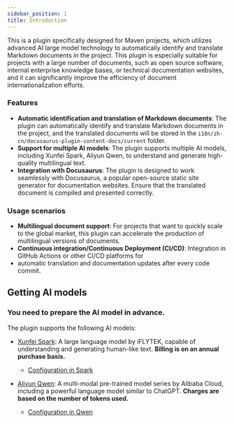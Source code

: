 ```yaml
---
sidebar_position: 1
title: Introduction
---
```


[//]: # (Copyright 2024 Paion Data)

[//]: # (Licensed under the Apache License, Version 2.0 &#40;the "License"&#41;;)
[//]: # (you may not use this file except in compliance with the License.)
[//]: # (You may obtain a copy of the License at)

[//]: # (    http://www.apache.org/licenses/LICENSE-2.0)

[//]: # (Unless required by applicable law or agreed to in writing, software)
[//]: # (distributed under the License is distributed on an "AS IS" BASIS,)
[//]: # (WITHOUT WARRANTIES OR CONDITIONS OF ANY KIND, either express or implied.)
[//]: # (See the License for the specific language governing permissions and)
[//]: # (limitations under the License.)

This is a plugin specifically designed for Maven projects, which utilizes advanced AI large model technology to
automatically identify and translate Markdown documents in the project. This plugin is especially suitable for projects
with a large number of documents, such as open source software, internal enterprise knowledge bases, or technical
documentation websites, and it can significantly improve the efficiency of document internationalization efforts.

### Features
- **Automatic identification and translation of Markdown documents**: The plugin can automatically identify and 
translate Markdown documents in the project, and the translated documents will be stored in the
`i18n/zh-cn/docusaurus-plugin-content-docs/current` folder.
- **Support for multiple AI models**: The plugin supports multiple AI models, including Xunfei Spark, Aliyun Qwen, to
understand and generate high-quality multilingual text.
- **Integration with Docusaurus**: The plugin is designed to work seamlessly with Docusaurus, a popular open-source 
static site generator for documentation websites. Ensure that the translated document is compiled and presented 
correctly.

### Usage scenarios
- **Multilingual document support**: For projects that want to quickly scale to the global market, this plugin can 
accelerate the production of multilingual versions of documents.
- **Continuous integration/Continuous Deployment (CI/CD)**: Integration in GitHub Actions or other CI/CD platforms for
- automatic translation and documentation updates after every code commit.
## Getting AI models

### You need to prepare the AI model in advance.

The plugin supports the following AI models:

- [Xunfei Spark](https://xinghuo.xfyun.cn/spark):
  A large language model by iFLYTEK, capable of understanding and generating human-like text. **Billing is on an annual purchase basis.**
    - [Configuration in Spark](Spark.md)

- [Aliyun Qwen](https://bailian.console.aliyun.com/#/home):
  A multi-modal pre-trained model series by Alibaba Cloud, including a powerful language model similar to ChatGPT. **Charges are based on the number of tokens used.**
    - [Configuration in Qwen](Qwen.md)
